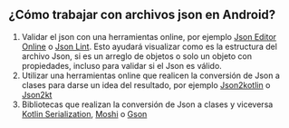 ## ¿Cómo trabajar con archivos json en Android?

1. Validar el json con una herramientas online, por ejemplo [Json Editor Online](https://jsoneditoronline.org/) o [Json Lint](https://jsonlint.com/). Esto ayudará visualizar como es la estructura del archivo Json, si es un arreglo de objetos o solo un objeto con propiedades, incluso para validar si el Json es válido.
2. Utilizar una herramientas online que realicen la conversión de Json a clases para darse un idea del resultado, por ejemplo [Json2kotlin](https://www.json2kotlin.com/) o  [Json2kt](https://www.json2kt.com/)
3. Bibliotecas que realizan la conversión de Json a clases y viceversa [Kotlin Serialization](https://kotlinlang.org/docs/serialization.html), [Moshi](https://github.com/square/moshi) o [Gson](https://github.com/google/gson) 

